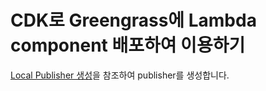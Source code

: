 # CDK로 Greengrass에 Lambda component 배포하여 이용하기

[Local Publisher 생성](https://github.com/kyopark2014/iot-greengrass-with-ipc-client-v2)을 참조하여 publisher를 생성합니다. 
